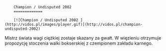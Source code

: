 
        Champion / Undisputed 2002 
        =============
        
        [![Champion / Undisputed 2002 ](http://vidos.pl/images/player.gif)](http://vidos.pl/champion-undisputed-2002)
        
        
 Mistrz świata wagi ciężkiej zostaje skazany za gwałt. W więzieniu otrzymuje propozycję stoczenia walki bokserskiej z czempionem zakładu karnego.
    